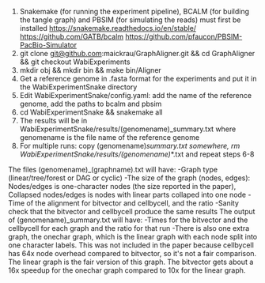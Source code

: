 1. Snakemake (for running the experiment pipeline), BCALM (for building the tangle graph) and PBSIM (for simulating the reads) must first be installed
https://snakemake.readthedocs.io/en/stable/
https://github.com/GATB/bcalm
https://github.com/pfaucon/PBSIM-PacBio-Simulator
2. git clone git@github.com:maickrau/GraphAligner.git && cd GraphAligner && git checkout WabiExperiments
3. mkdir obj && mkdir bin && make bin/Aligner
4. Get a reference genome in .fasta format for the experiments and put it in the WabiExperimentSnake directory
5. Edit WabiExperimentSnake/config.yaml: add the name of the reference genome, add the paths to bcalm and pbsim
6. cd WabiExperimentSnake && snakemake all
7. The results will be in WabiExperimentSnake/results/(genomename)_summary.txt where genomename is the file name of the reference genome
8. For multiple runs: copy (genomename)_summary.txt somewhere, rm WabiExperimentSnake/results/(genomename)_*.txt and repeat steps 6-8

The files (genomename)_(graphname).txt will have:
-Graph type (linear/tree/forest or DAG or cyclic)
-The size of the graph (nodes, edges): Nodes/edges is one-character nodes (the size reported in the paper), Collapsed nodes/edges is nodes with linear parts collaped into one node
-Time of the alignment for bitvector and cellbycell, and the ratio
-Sanity check that the bitvector and cellbycell produce the same results
The output of (genomename)_summary.txt will have:
-Times for the bitvector and the cellbycell for each graph and the ratio for that run
-There is also one extra graph, the onechar graph, which is the linear graph with each node split into one character labels. This was not included in the paper because cellbycell has 64x node overhead compared to bitvector, so it's not a fair comparison. The linear graph is the fair version of this graph. The bitvector gets about a 16x speedup for the onechar graph compared to 10x for the linear graph.
